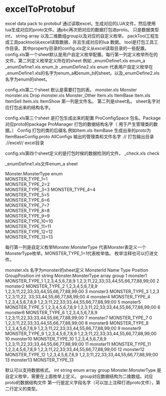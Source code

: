 # excelToProtobuf
excel data pack to protobuf
通过读取excel，生成对应的LUA文件。然后使用lua生成对应的proto文件。通pbc再次把对应的数据打包进proto。
只是数据类型 int， string  array 以及二维数组group以及对应的自定义枚举。
packTool工程生成工具packtool从excel读取数据，并且生成对应的lua 数据。
tool是打包工具工作目录。其中property目录的config.xls定义从excel读取目录的一些配置。
config.xls第一个sheet默认是用户自定义枚举配置。每行第一列定义枚举所在的文件。第二列定义枚举定义所在的sheet
例如  _enumDefine1.xls	enum_a
      _enumDefine1.xls	enum_b
      _enumDefine2.xls	enum  代表用户自定义枚举在_enumDefine1.xls的名字为enum_a和enum_b的sheet。以及_enumDefine2.xls名字为enum的sheet。

config.xls第二个sheet 默认是需要打包的表。
monster.xls	Monster
monster.xls	Drop
monster.xls	Monster_Other
Item.xls	ItemBase
Item.xls	ItemSell
Item.xls	ItemShow
第一列是文件名。 第二列是sheet名。 sheet名字对应打包出来的结构名字。

config.xls第三个sheet 是打包生成出来的配置
ProConfigSpace	包名。Package 对应proto的package
ProManager	    打包的数据结构名字（ 用于产生管理类的数据。）
Config	        打包的类的后缀名 例如Item.xls	ItemBase 生成出来的proto为ItemBaseConfig.proto
AllConfigs	    输出的管理类和文件名字
.//	            打包输出目录
.//excel//	     excel目录

config.xls第四个sheet定义的是打包时候的数据检测的文件。
_check.xls	check

_enumDefine1.xls文件enum_a sheet

Monster.MonsterType
enum	                
MONSTER_TYPE_1=1	    
MONSTER_TYPE_2=2	    
MONSTER_TYPE_3=3
MONSTER_TYPE_4=4	
MONSTER_TYPE_5=5	
MONSTER_TYPE_6=6	
MONSTER_TYPE_7=7	
MONSTER_TYPE_8=8	
MONSTER_TYPE_9=9	
MONSTER_TYPE_10=10	
MONSTER_TYPE_11=11	
MONSTER_TYPE_12=12	
MONSTER_TYPE_13=13

每行第一列是自定义枚举Monster.MonsterType 代表Monster表定义一个MonsterType枚举。MONSTER_TYPE_1=1代表枚举值。 枚举注释也可以打进文件。

monster.xls 名字为monster的sheet定义
MonsterId	Name	Type	                  Position	                        GroupPosition
int	string	Monster.MonsterType	  array	                              group
1	monster1	MONSTER_TYPE_1	      1,2,3,4,5,6,7,8,9	                 1,2,3;11,22,33;33,44,55,66,77,88,99;00
2	monster2	MONSTER_TYPE_2	      1,2,3,4,5,6,7,8,9	                 1,2,3;11,22,33;33,44,55,66,77,88,99;00
3	monster3	MONSTER_TYPE_3	      1,2,3	1,2,3;11,22,                 33;33,44,55,66,77,88,99;00
4	monster4	MONSTER_TYPE_4	      1,2,3,4,5,6,7,8,9	                 1,2,3;11,22,33;33,44,55,66,77,88,99;00
5	monster5	MONSTER_TYPE_5	      1,2,3,4,5,6,7,8,9	                 1,2,3;11,22,33;33,44,55,66,77,88,99;00
6	monster6	MONSTER_TYPE_6	      1,2,3,4,5,6,7,8,9	                 1,2,3;11,22,33;33,44,55,66,77,88,99;00
7	monster7	MONSTER_TYPE_7	      0	                             1,2,3;11,22,33;33,44,55,66,77,88,99;00
8	monster8	MONSTER_TYPE_8	      1,2,3,4,5,6,7,8,9	                 1,2,3;11,22,33;33,44,55,66,77,88,99;00
9	monster9	MONSTER_TYPE_9	      1,2,3,4,5,6,7,8,9	                 1,2,3;11,22,33;33,44,55,66,77,88,99;00
10	monster10	MONSTER_TYPE_10	      1,2,3,4,5,6,7,8,9	                 1,2,3;11,22,33;33,44,55,66,77,88,99;00
11	monster11	MONSTER_TYPE_11	      1,2,3,4,5,6,7,8,9	                 1,2,3;11,22,33;33,44,55,66,77,88,99;00
12	monster12	MONSTER_TYPE_12	      1,2,3,4,5,6,7,8,9	                 1,2,3;11,22,33;33,44,55,66,77,88,99;00
13	monster13	MONSTER_TYPE_13	      	

默认可以支持数据格式。 int  string enum array group
Monster.MonsterType 是自定义枚举，需要在上面枚举上定义。 group对应数据结构为二维数组。对应proto的数据结构文件
第一行是定义字段名字（可以加上注释打进proto文件），第二行定义的类型。





